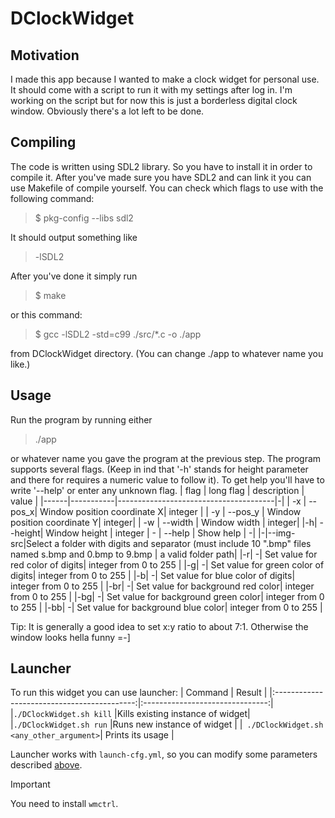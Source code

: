 
# DClockWidget
## Motivation

I made this app because I wanted to make a clock widget for personal use. It should come with a script to run it with my settings after log in. I'm working on the script but for now this is just a borderless digital clock window. Obviously there's a lot left to be done.

## Compiling
The code is written using SDL2 library. So you have to install it in order to compile it. After you've made sure you have SDL2 and can link it you can use Makefile of compile yourself. You can check which flags to use  with the following command:
>$ pkg-config --libs sdl2 

It should output something like 
> -lSDL2

After you've done it simply run
> $ make

or this command:
> $ gcc -lSDL2 -std=c99 ./src/*.c -o ./app

from DClockWidget directory. (You can change ./app to whatever name you like.)

## Usage
Run the program by running either
> ./app

or whatever name you gave the program at the previous step.
The program supports several flags. (Keep in ind that '-h' stands for height parameter and there for requires a numeric value to follow it). To get help you'll have to write '-\-help' or enter any unknown flag. 
| flag | long flag | description | value |
|------|-----------|---------------------------------------|-|
| -x | -\-pos_x| Window position coordinate X| integer |
| -y | -\-pos_y | Window position coordinate Y| integer|
| -w | -\-width | Window width | integer|
|-h| -\-height| Window height | integer
| \- | \-\-help | Show help | \-|
|\-|--img-src|Select a folder with digits and separator (must include 10 ".bmp" files named s.bmp and 0.bmp to 9.bmp | a valid folder path|
|-r| \-| Set value for red color of digits| integer from 0 to 255 |
|-g| \-| Set value for green color of digits| integer from 0 to 255 |
|-b| \-| Set value for blue color of digits| integer from 0 to 255 |
|-br| \-| Set value for background red color| integer from 0 to 255 |
|-bg| \-| Set value for background green color| integer from 0 to 255 |
|-bb| \-| Set value for background blue color| integer from 0 to 255 |


Tip: It is generally a good idea to set x:y ratio to about 7:1. Otherwise the window looks hella funny =-]

## Launcher
To run this widget you can use launcher:
| Command                                     | Result                          |
|:-------------------------------------------:|:-------------------------------:|
|```./DClockWidget.sh kill```                 |Kills existing instance of widget|
|```./DClockWidget.sh run```                  |Runs new instance of widget      |
|``` ./DClockWidget.sh <any_other_argument>```| Prints its usage                |

Launcher works with ```launch-cfg.yml```, so you can modify some parameters described [above](#Usage).

>[!IMPORTANT]
>You need to install ```wmctrl```.
